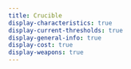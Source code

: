 ```yaml
---
title: Crucible
display-characteristics: true
display-current-thresholds: true
display-general-info: true
display-cost: true
display-weapons: true
---
```

